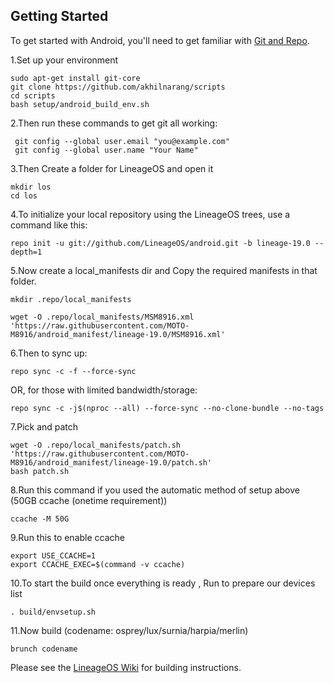Getting Started
---------------

To get started with Android, you'll need to get
familiar with [Git and Repo](https://source.android.com/source/using-repo.html).

1.Set up your environment

    sudo apt-get install git-core
    git clone https://github.com/akhilnarang/scripts
    cd scripts
    bash setup/android_build_env.sh

2.Then run these commands to get git all working:

     git config --global user.email "you@example.com"
     git config --global user.name "Your Name"

3.Then Create a folder for LineageOS and open it

    mkdir los
    cd los

4.To initialize your local repository using the LineageOS trees, use a command like this:

    repo init -u git://github.com/LineageOS/android.git -b lineage-19.0 --depth=1
     

5.Now create a local_manifests dir and Copy the required manifests in that folder.

    mkdir .repo/local_manifests

    wget -O .repo/local_manifests/MSM8916.xml 'https://raw.githubusercontent.com/MOTO-M8916/android_manifest/lineage-19.0/MSM8916.xml'
    
6.Then to sync up:

    repo sync -c -f --force-sync

OR, for those with limited bandwidth/storage:

    repo sync -c -j$(nproc --all) --force-sync --no-clone-bundle --no-tags
    
7.Pick and patch

    wget -O .repo/local_manifests/patch.sh 'https://raw.githubusercontent.com/MOTO-M8916/android_manifest/lineage-19.0/patch.sh'
    bash patch.sh

8.Run this command if you used the automatic method of setup above (50GB ccache (onetime requirement))

    ccache -M 50G
    
9.Run this to enable ccache

    export USE_CCACHE=1
    export CCACHE_EXEC=$(command -v ccache)

10.To start the build once everything is ready , Run to prepare our devices list

    . build/envsetup.sh

11.Now build (codename: osprey/lux/surnia/harpia/merlin)

    brunch codename  

Please see the [LineageOS Wiki](https://wiki.lineageos.org/) for building instructions.

